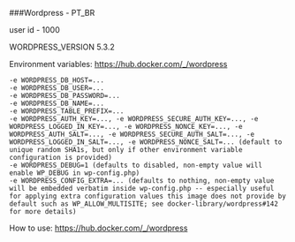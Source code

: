 ###Wordpress - PT_BR

user id - 1000

WORDPRESS_VERSION 5.3.2

Environment variables: https://hub.docker.com/_/wordpress

    -e WORDPRESS_DB_HOST=...
    -e WORDPRESS_DB_USER=...
    -e WORDPRESS_DB_PASSWORD=...
    -e WORDPRESS_DB_NAME=...
    -e WORDPRESS_TABLE_PREFIX=...
    -e WORDPRESS_AUTH_KEY=..., -e WORDPRESS_SECURE_AUTH_KEY=..., -e WORDPRESS_LOGGED_IN_KEY=..., -e WORDPRESS_NONCE_KEY=..., -e WORDPRESS_AUTH_SALT=..., -e WORDPRESS_SECURE_AUTH_SALT=..., -e WORDPRESS_LOGGED_IN_SALT=..., -e WORDPRESS_NONCE_SALT=... (default to unique random SHA1s, but only if other environment variable configuration is provided)
    -e WORDPRESS_DEBUG=1 (defaults to disabled, non-empty value will enable WP_DEBUG in wp-config.php)
    -e WORDPRESS_CONFIG_EXTRA=... (defaults to nothing, non-empty value will be embedded verbatim inside wp-config.php -- especially useful for applying extra configuration values this image does not provide by default such as WP_ALLOW_MULTISITE; see docker-library/wordpress#142 for more details)


How to use: https://hub.docker.com/_/wordpress
